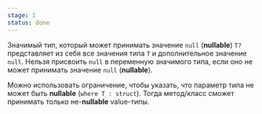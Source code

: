 ```yaml
---
stage: 1
status: done
---
```

Значимый тип, который может принимать значение `null` (**nullable**) `T?` представляет из себя все значения типа `T` и дополнительное значение `null`. Нельзя присвоить `null` в переменную значимого типа, если оно не может принимать значение `null` (**nullable**).

Можно использовать ограничение, чтобы указать, что параметр типа не может быть **nullable** (`where T : struct`). Тогда метод/класс сможет принимать только не-**nullable** value-типы.
